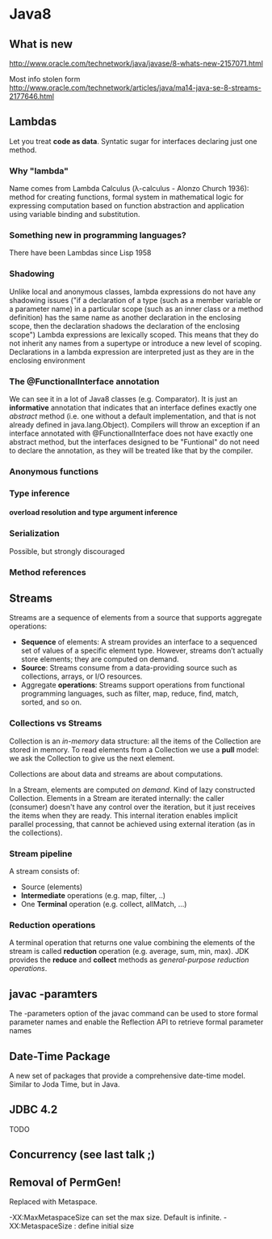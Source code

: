 # Java8

## What is new

http://www.oracle.com/technetwork/java/javase/8-whats-new-2157071.html

Most info stolen form http://www.oracle.com/technetwork/articles/java/ma14-java-se-8-streams-2177646.html

## Lambdas

Let you treat **code as data**. Syntatic sugar for interfaces declaring just one method. 

### Why "lambda"

Name comes from Lambda Calculus (λ-calculus -  Alonzo Church 1936): method for creating functions,  formal system in mathematical logic for expressing computation based on function abstraction and application using variable binding and substitution.

### Something new in programming languages?

There have been Lambdas since Lisp 1958

### Shadowing
Unlike local and anonymous classes, lambda expressions do not have any shadowing issues ("if a declaration of a type (such as a member variable or a parameter name) in a particular scope (such as an inner class or a method definition) has the same name as another declaration in the enclosing scope, then the declaration shadows the declaration of the enclosing scope") 
Lambda expressions are lexically scoped. This means that they do not inherit any names from a supertype or introduce a new level of scoping. Declarations in a lambda expression are interpreted just as they are in the enclosing environment

### The @FunctionalInterface annotation

We can see it in a lot of Java8 classes (e.g. Comparator). It is just an **informative** annotation that indicates that an interface defines exactly one *abstract* method (i.e. one without a default implementation, and that is not already defined in java.lang.Object).
Compilers will throw an exception if an interface annotated with @FunctionalInterface does not have exactly one abstract method, but the interfaces designed to be "Funtional" do not need to declare the annotation, as they will be treated like that by the compiler.

### Anonymous functions 

### Type inference

#### overload resolution and type argument inference

### Serialization
Possible, but strongly discouraged

### Method references

## Streams

Streams are a sequence of elements from a source that supports aggregate operations:

+ **Sequence** of elements: A stream provides an interface to a sequenced set of values of a specific element type. However, streams don’t actually store elements; they are computed on demand.
+ **Source**: Streams consume from a data-providing source such as collections, arrays, or I/O resources.
+ Aggregate **operations**: Streams support operations from functional programming languages, such as filter, map, reduce, find, match, sorted, and so on. 


### Collections vs Streams

Collection is an *in-memory* data structure: all the items of the Collection are stored in memory. To read elements from a Collection we use a **pull** model: we ask the Collection to give us the next element.

Collections are about data and streams are about computations.

In a Stream, elements are computed *on demand*. Kind of lazy constructed Collection. Elements in a Stream are iterated internally: the caller (consumer) doesn't have any control over the iteration, but it just receives the items when they are ready.
This internal iteration enables implicit parallel processing, that cannot be achieved using external iteration (as in the collections). 

### Stream pipeline

A stream consists of:

+ Source (elements)
+ **Intermediate** operations (e.g. map, filter, ..)
+ One **Terminal** operation (e.g. collect, allMatch, ...)

### Reduction operations

A terminal operation that returns one value combining the elements of the stream is called **reduction** operation (e.g. average, sum, min, max).
JDK provides the **reduce** and **collect** methods as *general-purpose reduction operations*.

## javac -paramters

The -parameters option of the javac command can be used to store formal parameter names and enable the Reflection API to retrieve formal parameter names


## Date-Time Package 

A new set of packages that provide a comprehensive date-time model. Similar to Joda Time, but in Java.

## JDBC 4.2

TODO 

## Concurrency (see last talk ;)

## Removal of PermGen!

Replaced with Metaspace.

-XX:MaxMetaspaceSize can set the max size. Default is infinite.
-XX:MetaspaceSize : define initial size
 

